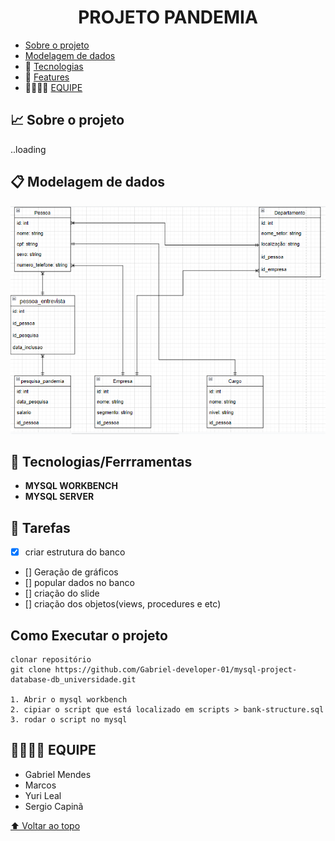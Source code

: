 <h1 id="nome-do-projeto" align="center">PROJETO PANDEMIA</h1>

  - [Sobre o projeto](#about)
  - [Modelagem de dados](#data-modeling)
  - 🤖 [Tecnologias](#technologies)
  - 🎊 [Features](#features)
  - 👨‍👨‍👦‍👦 [EQUIPE](#squad)
    

<h2 id="about">📈 Sobre o projeto </h2>
..loading

<h2 id="data-modeling">📋 Modelagem de dados</h2>

![modelo-projeto](data-modeling/project-data-modeling.png)

<h2 id="technologies">🤖 Tecnologias/Ferrramentas</h2>

- **MYSQL WORKBENCH**
- **MYSQL SERVER**

<h2 id="features">🎊 Tarefas</h2>

- [x] criar estrutura do banco
- [] Geração de gráficos
- [] popular dados no banco
- [] criação do slide
- [] criação dos objetos(views, procedures e etc)

## Como Executar o projeto 

```
clonar repositório
git clone https://github.com/Gabriel-developer-01/mysql-project-database-db_universidade.git

1. Abrir o mysql workbench
2. cipiar o script que está localizado em scripts > bank-structure.sql
3. rodar o script no mysql
```

## 
<h2 id="squad">👨‍👨‍👦‍👦 EQUIPE</h2>

- Gabriel Mendes
- Marcos
- Yuri Leal
- Sergio Capinã

[⬆ Voltar ao topo](#nome-do-projeto)
